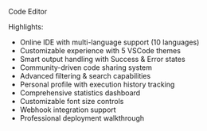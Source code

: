Code Editor

Highlights:

 
 * Online IDE with multi-language support (10 languages)
 * Customizable experience with 5 VSCode themes
 * Smart output handling with Success & Error states
 * Community-driven code sharing system
 * Advanced filtering & search capabilities
 * Personal profile with execution history tracking
 * Comprehensive statistics dashboard
 * Customizable font size controls
 * Webhook integration support
 * Professional deployment walkthrough

